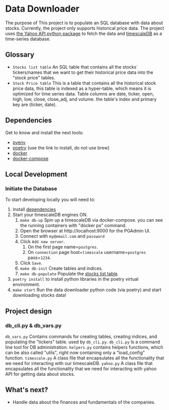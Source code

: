 # Data Downloader

The purpose of This project is to populate an SQL database with data about stocks.
Currently, the project only supports historical price data.
The project uses [the Yahoo API python package](https://pypi.org/project/yfinance/) to fetch the data and [timescaleDB](https://www.timescale.com/) as a time-series database.

## Glossary

- `Stocks list table` An SQL table that contains all the stocks` tickers/names that we want to get their historical price data into the "stock price" tables.
- `Stock Price table` This is a table that contains all the historical stock price data, this table is indexed as a hyper-table, which means it is optimized for time series data. Table columns are date, ticker, open, high, low, close, close_adj, and volume. the table's index and primary key are (ticker, date).

## Dependencies

Get to know and install the next tools:

- [pyenv](https://github.com/pyenv/pyenv#installation)
- [poetry](https://python-poetry.org/docs/#installation) (use the link to install, do not use brew)
- [docker](https://docs.docker.com/get-docker/)
- [docker-compose](https://docs.docker.com/compose/install/)


## Local Development

### Initiate the Database

To start developing locally you will need to:

1. Install [dependencies](#dependencies)
2. Start your timescaleDB engines ON.
   1. `make db-up` Spin up a timescaleDB via docker-compose. you can see the running containers with "docker ps" command.
   2. Open the browser at http://localhost:9000 for the PGAdmin UI.
   3. Connect with `my@email.com` and `password`
   4. Click `Add new server`.
      1. On the first page name=`postgres`.
      2. On `connection` page host=`timescale` username=`postgres` pass=`1234`.
   5. Click `Save`.
   6. `make db-init` Create tables and indices.
   7. `make db-populate` Populate the [stocks list table](#glossary).
3. `poetry install` to install python libraries in the poetry virtual environment.
4. `make start` Run the data downloader python code  (via poetry) and start downloading stocks data!


## Project design

### db_cli.py & db_vars.py
`db_vars.py` Contains commands for creating tables, creating indices, and populating the "tickers" table. used by `db_cli.py`.
`db_cli.py` Is a command line tool for DB administration.
`helpers.py` contains helpers functions, which can be also called "utils", right now containing only a "load_config" function.
`timescale.py` A class file that encapsulates all the functionality that we need for interacting with our timescaleDB.
`yahoo.py` A class file that encapsulates all the functionality that we need for interacting with yahoo API for getting data about stocks.

## What's next?

- Handle data about the finances and fundamentals of the companies.
